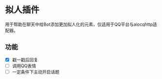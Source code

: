 # 拟人插件

用于帮助在聊天中给Bot添加更加拟人化的元素，仅适用于QQ平台与aiocqhttp适配器。

## 功能

- [x] 戳一戳后回复
- [ ] 调用QQ表情
- [ ] 一定条件下主动开启话题